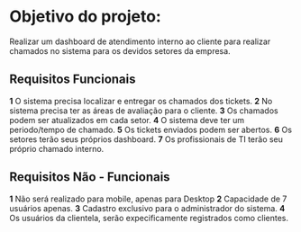 ﻿# Objetivo do projeto:

Realizar um dashboard de atendimento interno ao cliente para realizar chamados no sistema para os devidos setores da empresa.

## Requisitos Funcionais

**1** O sistema precisa localizar e entregar os chamados dos tickets. 
**2** No sistema precisa ter as áreas de avaliação para o cliente. 
**3** Os chamados podem ser atualizados em cada setor. 
**4** O sistema deve ter um periodo/tempo de chamado. 
**5** Os tickets enviados podem ser abertos.
**6** Os setores terão seus próprios dashboard.
**7** Os profissionais de TI terão seu próprio chamado interno.

## Requisitos Não - Funcionais

**1** Não será realizado para mobile, apenas para Desktop
**2** Capacidade de 7 usuários apenas. 
**3** Cadastro exclusivo para o administrador do sistema.
**4** Os usuários da clientela, serão expecificamente registrados como clientes. 
